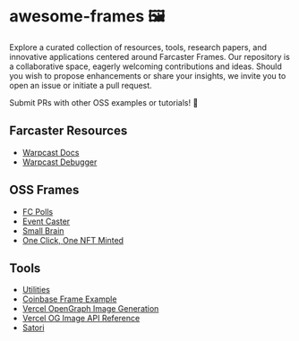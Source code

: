 # awesome-frames 🖼️

Explore a curated collection of resources, tools, research papers, and innovative applications centered around Farcaster Frames. Our repository is a collaborative space, eagerly welcoming contributions and ideas. Should you wish to propose enhancements or share your insights, we invite you to open an issue or initiate a pull request.

Submit PRs with other OSS examples or tutorials! 🚀

## Farcaster Resources

- [Warpcast Docs]([https://github.com/ingonyama-zk/ingopedia](https://warpcast.notion.site/Farcaster-Frames-4bd47fe97dc74a42a48d3a234636d8c5)https://warpcast.notion.site/Farcaster-Frames-4bd47fe97dc74a42a48d3a234636d8c5)
- [Warpcast Debugger](https://warpcast.com/~/developers/embeds)


## OSS Frames

- [FC Polls](https://github.com/farcasterxyz/fc-polls)
- [Event Caster](https://github.com/mko4444/eventcaster-frame)
- [Small Brain](https://github.com/smallbraingames/small-brain-frame)
- [One Click, One NFT Minted](https://github.com/WillPapper/On-Chain-Cow-Farcaster-Frame)


## Tools
- [Utilities](https://github.com/coinbase/onchainki)
- [Coinbase Frame Example](https://github.com/coinbase/build-onchain-app)
- [Vercel OpenGraph Image Generation](https://vercel.com/docs/functions/edge-functions/og-image-generation)
- [Vercel OG Image API Reference](https://vercel.com/docs/functions/edge-functions/og-image-generation/og-image-api)
- [Satori](https://github.com/vercel/satori)
